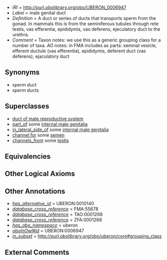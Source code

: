  * *IRI* = http://purl.obolibrary.org/obo/UBERON_0006947
 * *Label* = male genital duct
 * *Definition* = A duct or series of ducts that transports sperm from the gonad. In mammals this is from the seminiferous tubules through rete testis, vas efferentia, epididymis, vas deferens, ejeculatory duct to the urethra.
 * *Comment* = Taxon notes: we use this as a generic grouping class for a number of taxa. AO notes: in FMA includes as parts: seminal vesicle, efferent ductule (vas efferentia), epididymis, deferent duct (vas deferens), ejaculatory duct

## Synonyms

 * sperm duct
 * sperm ducts

## Superclasses

 * [duct of male reproductive system](../../UBERON/04/UBERON_0005904.md)
 * [part_of](../../BFO/50/BFO_0000050.md) some [internal male genitalia](../../UBERON/54/UBERON_0004054.md)
 * [in_lateral_side_of](../../BSPO/26/BSPO_0000126.md) some [internal male genitalia](../../UBERON/54/UBERON_0004054.md)
 * [channel for](../../core#channel/or/core#channel_for.md) some [semen](../../UBERON/68/UBERON_0001968.md)
 * [channels_from](../../core#channels/om/core#channels_from.md) some [testis](../../UBERON/73/UBERON_0000473.md)

## Equivalencies


## Other Logical Axioms


## Other Annotations

 * *[has_alternative_id](../../Id/oboInOwl#hasAlternativeId.md)* = UBERON:0010140
 * *[database_cross_reference](../../ef/oboInOwl#hasDbXref.md)* = FMA:55678
 * *[database_cross_reference](../../ef/oboInOwl#hasDbXref.md)* = TAO:0001268
 * *[database_cross_reference](../../ef/oboInOwl#hasDbXref.md)* = ZFA:0001268
 * *[has_obo_namespace](../../ce/oboInOwl#hasOBONamespace.md)* = uberon
 * *[oboInOwl#id](../../id/oboInOwl#id.md)* = UBERON:0006947
 * *[in_subset](../../et/oboInOwl#inSubset.md)* = http://purl.obolibrary.org/obo/uberon/core#grouping_class

## External Comments

